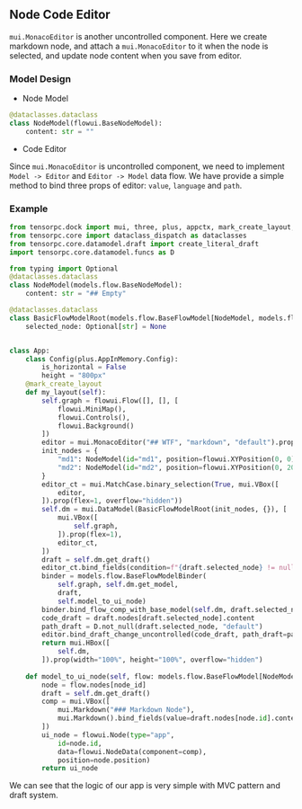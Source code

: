 ## Node Code Editor

`mui.MonacoEditor` is another uncontrolled component. Here we create markdown node, and attach a `mui.MonacoEditor` to it when the node is selected, and update node content when you save from editor.

### Model Design

* Node Model

```py
@dataclasses.dataclass
class NodeModel(flowui.BaseNodeModel):
    content: str = ""
```

* Code Editor

Since `mui.MonacoEditor` is uncontrolled component, we need to implement 
`Model -> Editor` and `Editor -> Model` data flow. We have provide a simple method to bind three props of editor: `value`, `language` and `path`.


### Example

```Python
from tensorpc.dock import mui, three, plus, appctx, mark_create_layout, flowui, models
from tensorpc.core import dataclass_dispatch as dataclasses
from tensorpc.core.datamodel.draft import create_literal_draft
import tensorpc.core.datamodel.funcs as D

from typing import Optional
@dataclasses.dataclass
class NodeModel(models.flow.BaseNodeModel):
    content: str = "## Empty"

@dataclasses.dataclass
class BasicFlowModelRoot(models.flow.BaseFlowModel[NodeModel, models.flow.BaseEdgeModel]):
    selected_node: Optional[str] = None


class App:
    class Config(plus.AppInMemory.Config):
        is_horizontal = False
        height = "800px"
    @mark_create_layout
    def my_layout(self):
        self.graph = flowui.Flow([], [], [
            flowui.MiniMap(),
            flowui.Controls(),
            flowui.Background()
        ])
        editor = mui.MonacoEditor("## WTF", "markdown", "default").prop(flex=1, minHeight=0, minWidth=0)
        init_nodes = {
            "md1": NodeModel(id="md1", position=flowui.XYPosition(0, 0), content="## Click Me To Edit"),
            "md2": NodeModel(id="md2", position=flowui.XYPosition(0, 200), content="## Click Me To Edit"),
        }
        editor_ct = mui.MatchCase.binary_selection(True, mui.VBox([
            editor,
        ]).prop(flex=1, overflow="hidden"))
        self.dm = mui.DataModel(BasicFlowModelRoot(init_nodes, {}), [
            mui.VBox([
                self.graph,
            ]).prop(flex=1),
            editor_ct,
        ])
        draft = self.dm.get_draft()
        editor_ct.bind_fields(condition=f"{draft.selected_node} != null")
        binder = models.flow.BaseFlowModelBinder(
            self.graph, self.dm.get_model, 
            draft, 
            self.model_to_ui_node)
        binder.bind_flow_comp_with_base_model(self.dm, draft.selected_node)
        code_draft = draft.nodes[draft.selected_node].content
        path_draft = D.not_null(draft.selected_node, "default")
        editor.bind_draft_change_uncontrolled(code_draft, path_draft=path_draft)
        return mui.HBox([
            self.dm,
        ]).prop(width="100%", height="100%", overflow="hidden")
    
    def model_to_ui_node(self, flow: models.flow.BaseFlowModel[NodeModel, models.flow.BaseEdgeModel], node_id: str):
        node = flow.nodes[node_id]
        draft = self.dm.get_draft()
        comp = mui.VBox([
            mui.Markdown("### Markdown Node"),
            mui.Markdown().bind_fields(value=draft.nodes[node.id].content).prop(emoji=True),
        ])
        ui_node = flowui.Node(type="app", 
            id=node.id, 
            data=flowui.NodeData(component=comp), 
            position=node.position)
        return ui_node

```

We can see that the logic of our app is very simple with MVC pattern and draft system.
